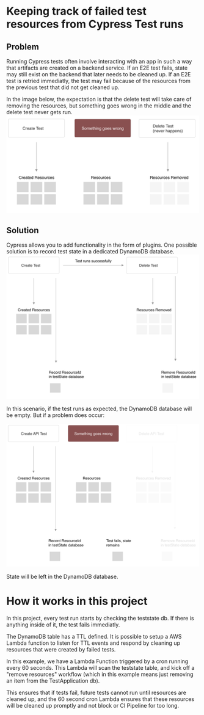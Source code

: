 # Keeping track of failed test resources from Cypress Test runs

## Problem

Running Cypress tests often involve interacting with an app in such a way that artifacts are created on a backend service. If an E2E test fails, state may still exist on the backend that later needs to be cleaned up. If an E2E test is retried immediatly, the test may fail because of the resources from the previous test that did not get cleaned up.

In the image below, the expectation is that the delete test will take care of removing the resources, but something goes wrong in the middle and the delete test never gets run.
![img1](./diagrams/cy-01.png)

## Solution

Cypress allows you to add functionality in the form of plugins. One possible solution is to record test state in a dedicated DynamoDB database.
![img1](./diagrams/cy-02.png)

In this scenario, if the test runs as expected, the DynamoDB database will be empty. But if a problem does occur:

![img1](./diagrams/cy-03.png)

State will be left in the DynamoDB database.

# How it works in this project

In this project, every test run starts by checking the teststate db. If there is anything inside of it, the test fails immediatly.

The DynamoDB table has a TTL defined. It is possible to setup a AWS Lambda function to listen for TTL events and respond by cleaning up resources that were created by failed tests.

In this example, we have a Lambda Function triggered by a cron running every 60 seconds. This Lambda will scan the teststate table, and kick off a "remove resources" workflow (which in this example means just removing an item from the TestApplication db).

This ensures that if tests fail, future tests cannot run until resources are cleaned up, and the 60 second cron Lambda ensures that these resources will be cleaned up promptly and not block or CI Pipeline for too long.
